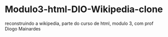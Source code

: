 # Modulo3-html-DIO-Wikipedia-clone
reconstruindo a wikipedia, parte do curso de html, modulo 3, com  prof Diogo Mainardes
